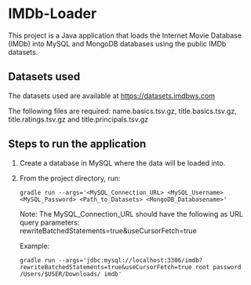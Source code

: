 
# IMDb-Loader
This project is a Java application that loads the Internet Movie Database (IMDb) into MySQL and MongoDB databases using the public IMDb datasets. 


## Datasets used 

The datasets used are available at https://datasets.imdbws.com

The following files are required: name.basics.tsv.gz, title.basics.tsv.gz, title.ratings.tsv.gz and title.principals.tsv.gz

## Steps to run the application

 1. Create a database in MySQL where the data will be loaded into. 
 2. From the project directory, run: 
 

	 ```
	gradle run --args='<MySQL_Connection_URL> <MySQL_Username> <MySQL_Password> <Path_to_Datasets> <MongoDB_Databasename>'  
	``` 
	 Note: The MySQL_Connection_URL should have the following as URL query parameters: rewriteBatchedStatements=true&useCursorFetch=true

	 Example: 
	 ````
	gradle run --args='jdbc:mysql://localhost:3306/imdb?rewriteBatchedStatements=true&useCursorFetch=true root password /Users/$USER/Downloads/ imdb'
````